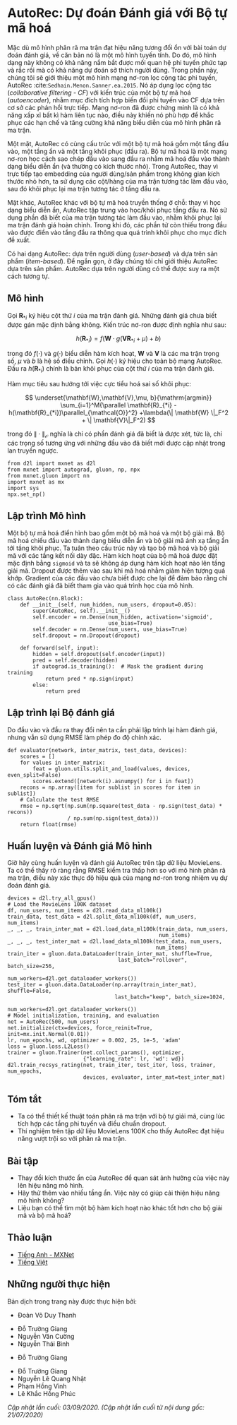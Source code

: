 <!--
# AutoRec: Rating Prediction with Autoencoders
-->

# AutoRec: Dự đoán Đánh giá với Bộ tự mã hoá


<!--
Although the matrix factorization model achieves decent performance on the rating prediction task, it is essentially a linear model.
Thus, such models are not capable of capturing complex nonlinear and intricate relationships that may be predictive of users' preferences.
In this section, we introduce a nonlinear neural network collaborative filtering model, AutoRec :cite:`Sedhain.Menon.Sanner.ea.2015`.
It identifies collaborative filtering (CF) with an autoencoder architecture and aims to integrate nonlinear transformations into CF on the basis of explicit feedback.
Neural networks have been proven to be capable of approximating any continuous function, 
making it suitable to address the limitation of matrix factorization and enrich the expressiveness of matrix factorization.
-->

Mặc dù mô hình phân rã ma trận đạt hiệu năng tương đối ổn với bài toán dự đoán đánh giá, về căn bản nó là một mô hình tuyến tính. 
Do đó, mô hình dạng này không có khả năng nắm bắt được mối quan hệ phi tuyến phức tạp và rắc rối mà có khả năng dự đoán sở thích người dùng. 
Trong phần này, chúng tôi sẽ giới thiệu một mô hình mạng nơ-ron lọc cộng tác phi tuyến, AutoRec :cite:`Sedhain.Menon.Sanner.ea.2015`. 
Nó áp dụng lọc cộng tác (*collaborative filtering - CF*) với kiến trúc của một bộ tự mã hoá (*autoencoder*), nhằm mục đích tích hợp biến đổi phi tuyến vào CF dựa trên cơ sở các phản hồi trực tiếp. 
Mạng nơ-ron đã được chứng minh là có khả năng xấp xỉ bất kì hàm liên tục nào,
điều này khiến nó phù hợp để khắc phục các hạn chế và tăng cường khả năng biểu diễn của mô hình phân rã ma trận. 


<!--
On one hand, AutoRec has the same structure as an autoencoder which consists of an input layer, a hidden layer, and a reconstruction (output) layer.
An autoencoder is a neural network that learns to copy its input to its output in order to code the inputs into the hidden (and usually low-dimensional) representations.
In AutoRec, instead of explicitly embedding users/items into low-dimensional space, 
it uses the column/row of the interaction matrix as the input, then reconstructs the interaction matrix in the output layer.
-->

Một mặt, AutoRec có cùng cấu trúc với một bộ tự mã hoá gồm một tầng đầu vào, một tầng ẩn và một tầng khôi phục (đầu ra). 
Bộ tự mã hoá là một mạng nơ-ron học cách sao chép đầu vào sang đầu ra nhằm mã hoá đầu vào thành dạng biểu diễn ẩn (và thường có kích thước nhỏ). 
Trong AutoRec, thay vì trực tiếp tạo embedding của người dùng/sản phẩm trong không gian kích thước nhỏ hơn,
ta sử dụng các cột/hàng của ma trận tương tác làm đầu vào, sau đó khôi phục lại ma trận tương tác ở tầng đầu ra. 


<!--
On the other hand, AutoRec differs from a traditional autoencoder: rather than learning the hidden representations, AutoRec focuses on learning/reconstructing the output layer.
It uses a partially observed interaction matrix as the input, aiming to reconstruct a completed rating matrix.
In the meantime, the missing entries of the input are filled in the output layer via reconstruction for the purpose of recommendation.
-->

Mặt khác, AutoRec khác với bộ tự mã hoá truyền thống ở chỗ: thay vì học dạng biểu diễn ẩn, AutoRec tập trung vào học/khôi phục tầng đầu ra. 
Nó sử dụng phần đã biết của ma trận tương tác làm đầu vào, nhằm khôi phục lại ma trận đánh giá hoàn chỉnh.
Trong khi đó, các phần tử còn thiếu trong đầu vào được điền vào tầng đầu ra thông qua quá trình khôi phục cho mục đích đề xuất. 


<!--
There are two variants of AutoRec: user-based and item-based.
For brevity, here we only introduce the item-based AutoRec.
User-based AutoRec can be derived accordingly.
-->

Có hai dạng AutoRec: dựa trên người dùng (*user-based*) và dựa trên sản phẩm (*item-based*). 
Để ngắn gọn, ở đây chúng tôi chỉ giới thiệu AutoRec dựa trên sản phẩm. 
AutoRec dựa trên người dùng có thể được suy ra một cách tương tự. 


<!-- ===================== Kết thúc dịch Phần 1 ===================== -->

<!-- ===================== Bắt đầu dịch Phần 2 ===================== -->

<!--
## Model
-->

## Mô hình


<!--
Let $\mathbf{R}_{*i}$ denote the $i^\mathrm{th}$ column of the rating matrix, 
where unknown ratings are set to zeros by default.
The neural architecture is defined as:
-->

Gọi $\mathbf{R}_{*i}$ ký hiệu cột thứ $i$ của ma trận đánh giá.
Những đánh giá chưa biết được gán mặc định bằng không. 
Kiến trúc nơ-ron được định nghĩa như sau:


$$
h(\mathbf{R}_{*i}) = f(\mathbf{W} \cdot g(\mathbf{V} \mathbf{R}_{*i} + \mu) + b)
$$


<!--
where $f(\cdot)$ and $g(\cdot)$ represent activation functions, $\mathbf{W}$ and $\mathbf{V}$ are weight matrices, $\mu$ and $b$ are biases.
Let $h( \cdot )$ denote the whole network of AutoRec.
The output $h(\mathbf{R}_{*i})$ is the reconstruction of the $i^\mathrm{th}$ column of the rating matrix.
-->

trong đó $f(\cdot)$ và $g(\cdot)$ biểu diễn hàm kích hoạt, $\mathbf{W}$ và $\mathbf{V}$ là các ma trận trọng số, $\mu$ và $b$ là hệ số điều chỉnh.
Gọi $h( \cdot )$ ký hiệu cho toàn bộ mạng AutoRec.
Đầu ra $h(\mathbf{R}_{*i})$ chính là bản khôi phục của cột thứ $i$ của ma trận đánh giá.


<!--
The following objective function aims to minimize the reconstruction error:
-->

Hàm mục tiêu sau hướng tới việc cực tiểu hoá sai số khôi phục: 


$$
\underset{\mathbf{W},\mathbf{V},\mu, b}{\mathrm{argmin}} \sum_{i=1}^M{\parallel \mathbf{R}_{*i} - h(\mathbf{R}_{*i})\parallel_{\mathcal{O}}^2} +\lambda(\| \mathbf{W} \|_F^2 + \| \mathbf{V}\|_F^2)
$$


<!--
where $\| \cdot \|_{\mathcal{O}}$ means only the contribution of observed ratings are considered, 
that is, only weights that are associated with observed inputs are updated during back-propagation.
-->

trong đó $\| \cdot \|_{\mathcal{O}}$ nghĩa là chỉ có phần đánh giá đã biết là được xét,
tức là, chỉ các trọng số tương ứng với những đầu vào đã biết mới được cập nhật trong lan truyền ngược. 


```{.python .input  n=3}
from d2l import mxnet as d2l
from mxnet import autograd, gluon, np, npx
from mxnet.gluon import nn
import mxnet as mx
import sys
npx.set_np()
```


<!--
## Implementing the Model
-->

## Lập trình Mô hình


<!--
A typical autoencoder consists of an encoder and a decoder.
The encoder projects the input to hidden representations and the decoder maps the hidden layer to the reconstruction layer.
We follow this practice and create the encoder and decoder with dense layers.
The activation of encoder is set to `sigmoid` by default and no activation is applied for decoder.
Dropout is included after the encoding transformation to reduce over-fitting.
The gradients of unobserved inputs are masked out to ensure that only observed ratings contribute to the model learning process.
-->

Một bộ tự mã hoá điển hình bao gồm một bộ mã hoá và một bộ giải mã. 
Bộ mã hoá chiếu đầu vào thành dạng biểu diễn ẩn và bộ giải mã ánh xạ tầng ẩn tới tầng khôi phục. 
Ta tuân theo cấu trúc này và tạo bộ mã hoá và bộ giải mã với các tầng kết nối dày đặc. 
Hàm kích hoạt của bộ mã hoá được đặt mặc định bằng `sigmoid` và ta sẽ không áp dụng hàm kích hoạt nào lên tầng giải mã. 
Dropout được thêm vào sau khi mã hoá nhằm giảm hiện tượng quá khớp. 
Gradient của các đầu vào chưa biết được che lại để đảm bảo rằng chỉ có các đánh giá đã biết tham gia vào quá trình học của mô hình. 


```{.python .input  n=2}
class AutoRec(nn.Block):
    def __init__(self, num_hidden, num_users, dropout=0.05):
        super(AutoRec, self).__init__()
        self.encoder = nn.Dense(num_hidden, activation='sigmoid',
                                use_bias=True)
        self.decoder = nn.Dense(num_users, use_bias=True)
        self.dropout = nn.Dropout(dropout)

    def forward(self, input):
        hidden = self.dropout(self.encoder(input))
        pred = self.decoder(hidden)
        if autograd.is_training():  # Mask the gradient during training
            return pred * np.sign(input)
        else:
            return pred
```

<!-- ===================== Kết thúc dịch Phần 2 ===================== -->

<!-- ===================== Bắt đầu dịch Phần 3 ===================== -->

<!--
## Reimplementing the Evaluator
-->

## Lập trình lại Bộ đánh giá 


<!--
Since the input and output have been changed, we need to reimplement the evaluation function, while we still use RMSE as the accuracy measure.
-->

Do đầu vào và đầu ra thay đổi nên ta cần phải lập trình lại hàm đánh giá, nhưng vẫn sử dụng RMSE làm phép đo độ chính xác. 


```{.python .input  n=3}
def evaluator(network, inter_matrix, test_data, devices):
    scores = []
    for values in inter_matrix:
        feat = gluon.utils.split_and_load(values, devices, even_split=False)
        scores.extend([network(i).asnumpy() for i in feat])
    recons = np.array([item for sublist in scores for item in sublist])
    # Calculate the test RMSE
    rmse = np.sqrt(np.sum(np.square(test_data - np.sign(test_data) * recons))
                   / np.sum(np.sign(test_data)))
    return float(rmse)
```


<!--
## Training and Evaluating the Model
-->

## Huấn luyện và Đánh giá Mô hình


<!--
Now, let us train and evaluate AutoRec on the MovieLens dataset.
We can clearly see that the test RMSE is lower than the matrix factorization model,
confirming the effectiveness of neural networks in the rating prediction task.
-->

Giờ hãy cùng huấn luyện và đánh giá AutoRec trên tập dữ liệu MovieLens. 
Ta có thể thấy rõ ràng rằng RMSE kiểm tra thấp hơn so với mô hình phân rã ma trận, 
điều này xác thực độ hiệu quả của mạng nơ-ron trong nhiệm vụ dự đoán đánh giá. 


```{.python .input  n=4}
devices = d2l.try_all_gpus()
# Load the MovieLens 100K dataset
df, num_users, num_items = d2l.read_data_ml100k()
train_data, test_data = d2l.split_data_ml100k(df, num_users, num_items)
_, _, _, train_inter_mat = d2l.load_data_ml100k(train_data, num_users,
                                                num_items)
_, _, _, test_inter_mat = d2l.load_data_ml100k(test_data, num_users,
                                               num_items)
train_iter = gluon.data.DataLoader(train_inter_mat, shuffle=True,
                                   last_batch="rollover", batch_size=256,
                                   num_workers=d2l.get_dataloader_workers())
test_iter = gluon.data.DataLoader(np.array(train_inter_mat), shuffle=False,
                                  last_batch="keep", batch_size=1024,
                                  num_workers=d2l.get_dataloader_workers())
# Model initialization, training, and evaluation
net = AutoRec(500, num_users)
net.initialize(ctx=devices, force_reinit=True, init=mx.init.Normal(0.01))
lr, num_epochs, wd, optimizer = 0.002, 25, 1e-5, 'adam'
loss = gluon.loss.L2Loss()
trainer = gluon.Trainer(net.collect_params(), optimizer,
                        {"learning_rate": lr, 'wd': wd})
d2l.train_recsys_rating(net, train_iter, test_iter, loss, trainer, num_epochs,
                        devices, evaluator, inter_mat=test_inter_mat)
```


## Tóm tắt

<!--
* We can frame the matrix factorization algorithm with autoencoders, while integrating non-linear layers and dropout regularization. 
* Experiments on the MovieLens 100K dataset show that AutoRec achieves superior performance than matrix factorization.
-->

* Ta có thể thiết kế thuật toán phân rã ma trận với bộ tự giải mã, cùng lúc tích hợp các tầng phi tuyến và điều chuẩn dropout. 
* Thí nghiệm trên tập dữ liệu MovieLens 100K cho thấy AutoRec đạt hiệu năng vượt trội so với phân rã ma trận. 


## Bài tập

<!--
* Vary the hidden dimension of AutoRec to see its impact on the model performance.
* Try to add more hidden layers. Is it helpful to improve the model performance?
* Can you find a better combination of decoder and encoder activation functions?
-->

* Thay đổi kích thước ẩn của AutoRec để quan sát ảnh hưởng của việc này lên hiệu năng mô hình.
* Hãy thử thêm vào nhiều tầng ẩn. Việc này có giúp cải thiện hiệu năng mô hình không? 
* Liệu bạn có thể tìm một bộ hàm kích hoạt nào khác tốt hơn cho bộ giải mã và bộ mã hoá? 


<!-- ===================== Kết thúc dịch Phần 3 ===================== -->


## Thảo luận
* [Tiếng Anh - MXNet](https://discuss.d2l.ai/t/401)
* [Tiếng Việt](https://forum.machinelearningcoban.com/c/d2l)


## Những người thực hiện
Bản dịch trong trang này được thực hiện bởi:
<!--
Tác giả của mỗi Pull Request điền tên mình và tên những người review mà bạn thấy
hữu ích vào từng phần tương ứng. Mỗi dòng một tên, bắt đầu bằng dấu `*`.

Tên đầy đủ của các reviewer có thể được tìm thấy tại https://github.com/aivivn/d2l-vn/blob/master/docs/contributors_info.md
-->

* Đoàn Võ Duy Thanh
<!-- Phần 1 -->
* Đỗ Trường Giang
* Nguyễn Văn Cường
* Nguyễn Thái Bình

<!-- Phần 2 -->
* Đỗ Trường Giang

<!-- Phần 3 -->
* Đỗ Trường Giang
* Nguyễn Lê Quang Nhật
* Phạm Hồng Vinh
* Lê Khắc Hồng Phúc

*Cập nhật lần cuối: 03/09/2020. (Cập nhật lần cuối từ nội dung gốc: 21/07/2020)*
